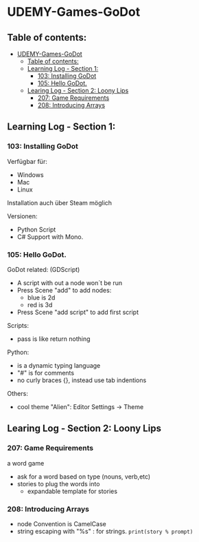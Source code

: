 # UDEMY-Games-GoDot

## Table of contents:
<!-- @import "[TOC]" {cmd="toc" depthFrom=1 depthTo=6 orderedList=false} -->

<!-- code_chunk_output -->

* [UDEMY-Games-GoDot](#udemy-games-godot)
	* [Table of contents:](#table-of-contents)
	* [Learning Log - Section 1:](#learning-log-section-1)
		* [103: Installing GoDot](#103-installing-godot)
		* [105: Hello GoDot.](#105-hello-godot)
	* [Learing Log - Section 2: Loony Lips](#learing-log-section-2-loony-lips)
		* [207: Game Requirements](#207-game-requirements)
		* [208: Introducing Arrays](#208-introducing-arrays)

<!-- /code_chunk_output -->


## Learning Log - Section 1:

### 103: Installing GoDot

Verfügbar für:
- Windows
- Mac
- Linux

Installation auch über Steam möglich

Versionen:
- Python Script
- C# Support with Mono.

### 105: Hello GoDot.

GoDot related: (GDScript)

- A script with out a node won´t be run
- Press Scene "add" to add nodes: 
    - blue is 2d
    - red is 3d 
- Press Scene "add script" to add first script 

Scripts: 
- pass is like return nothing 

Python:
- is a dynamic typing language
- "#" is for comments
- no curly braces {}, instead use tab indentions

Others:
- cool theme "Alien": Editor Settings -> Theme 



## Learing Log - Section 2: Loony Lips 

### 207: Game Requirements

a word game
- ask for a word based on type (nouns, verb,etc)
- stories to plug the words into
    - expandable template for stories

### 208: Introducing Arrays

- node Convention is CamelCase
- string escaping with "%s" : for strings.
`print(story % prompt)`
